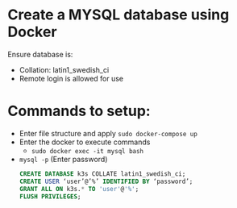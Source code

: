 # Create a MYSQL database using Docker
Ensure database is:
-   Collation: latin1_swedish_ci
-   Remote login is allowed for use

# Commands to setup:
- Enter file structure and apply `sudo docker-compose up`
- Enter the docker to execute commands
    - `sudo docker exec -it mysql bash`
- `mysql -p`  (Enter password)
    ```sql 
    CREATE DATABASE k3s COLLATE latin1_swedish_ci;
    CREATE USER ‘user’@’%’ IDENTIFIED BY ‘password’;
    GRANT ALL ON k3s.* TO 'user'@'%';
    FLUSH PRIVILEGES;
    ```

